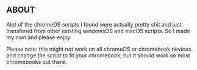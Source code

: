 <h2><strong>ABOUT</strong></h2>

Alot of the chromeOS scripts I found were actually pretty shit and just transfered from other existing windowsOS and macOS scripts.
So I made my own and please enjoy.

Please note: this might not work on all chromeOS or chromebook devices and change the script to fit your chromebook, but it should work on most chromebooks out there.
